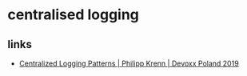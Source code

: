 # centralised logging

## links
* [Centralized Logging Patterns | Philipp Krenn | Devoxx Poland 2019](https://www.youtube.com/watch?v=_V-x6_uj91Y)

